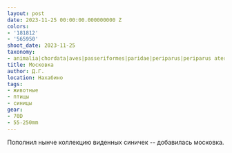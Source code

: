 ```yaml
---
layout: post
date: 2023-11-25 00:00:00.000000000 Z
colors:
- '181812'
- '565950'
shoot_date: 2023-11-25
taxonomy:
- animalia|chordata|aves|passeriformes|paridae|periparus|periparus ater
title: Московка
author: Д.Г.
location: Нахабино
tags:
- животные
- птицы
- синицы
gear:
- 70D
- 55-250mm
---
```

Пополнил нынче коллекцию виденных синичек -- добавилась московка.

